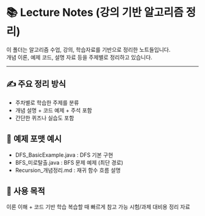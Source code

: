 # 📚 Lecture Notes (강의 기반 알고리즘 정리)

이 폴더는 알고리즘 수업, 강의, 학습자료를 기반으로 정리한 노트들입니다.  
개념 이론, 예제 코드, 설명 자료 등을 주제별로 정리하고 있습니다.

---

## ✍️ 주요 정리 방식

- 주차별로 학습한 주제를 분류
- 개념 설명 + 코드 예제 + 주석 포함
- 간단한 퀴즈나 실습도 포함

## 🧠 예제 포맷 예시

- DFS_BasicExample.java : DFS 기본 구현
- BFS_미로탈출.java : BFS 문제 예제 (최단 경로)
- Recursion_개념정리.md : 재귀 함수 흐름 설명

## 📌 사용 목적

이론 이해 + 코드 기반 학습
복습할 때 빠르게 참고 가능
시험/과제 대비용 정리 자료